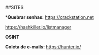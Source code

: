 ##SITES 


***Quebrar senhas:**
https://crackstation.net

https://hashkiller.io/listmanager

**OSINT**

**Coleta de e-mails:**
https://hunter.io/
